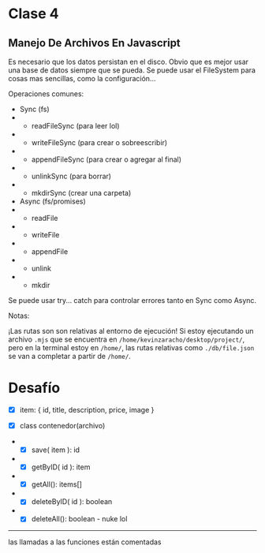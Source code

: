 # Clase 4

## Manejo De Archivos En Javascript

Es necesario que los datos persistan en el disco.
Obvio que es mejor usar una base de datos siempre que se pueda. Se puede usar el FileSystem para cosas mas sencillas, como la configuración...

Operaciones comunes:

 - Sync (fs)
 - - readFileSync (para leer lol)
 - - writeFileSync (para crear o sobreescribir)
 - - appendFileSync (para crear o agregar al final)
 - - unlinkSync (para borrar)
 - - mkdirSync (crear una carpeta)
 - Async (fs/promises)
 - - readFile
 - - writeFile
 - - appendFile
 - - unlink
 - - mkdir

Se puede usar try... catch para controlar errores tanto en Sync como Async.


Notas:

¡Las rutas son son relativas al entorno de ejecución!
Si estoy ejecutando un archivo `.mjs` que se encuentra en `/home/kevinzaracho/desktop/project/`, pero en la terminal estoy en `/home/`, las rutas relativas como `./db/file.json` se van a completar a partir de `/home/`.

# Desafío

- [x] item: { id, title, description, price, image }

- [x] class contenedor(archivo)
- - [x] save( item ): id
- - [x] getByID( id ): item
- - [x] getAll(): items[]
- - [x] deleteByID( id ): boolean
- - [x] deleteAll(): boolean - nuke lol

---

las llamadas a las funciones están comentadas